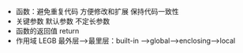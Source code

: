* 函数：避免重复代码 方便修改和扩展  保持代码一致性
* 关键参数 默认参数 不定长参数
* 函数的返回值 return
* 作用域 LEGB 最外层-->最里层：built-in -->global-->enclosing-->local